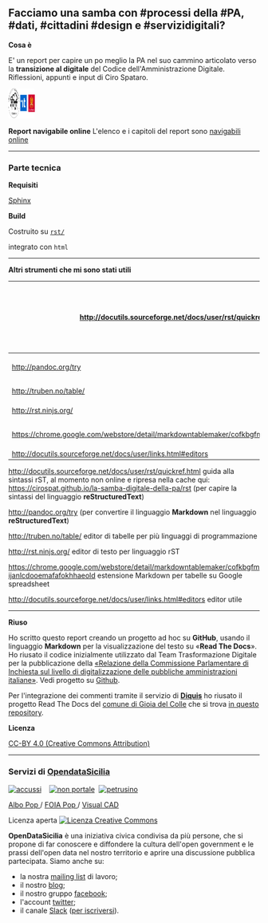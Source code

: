 ## Facciamo una samba con #processi della #PA, #dati, #cittadini #design e #servizidigitali?

**Cosa è**

E' un report per capire un po meglio la PA nel suo cammino articolato verso la **transizione al digitale** del Codice dell'Amministrazione Digitale.
Riflessioni, appunti e input di Ciro Spataro.
<p><img class="imageLeft" style="width: 53px; height: 60px;" src="https://raw.githubusercontent.com/cirospat/la-samba-digitale-della-pa/master/imgrel/3loghi.png" alt="HTML editor tools" />
  
**Report navigabile online** L'elenco e i capitoli del report sono [navigabili online](http://samba-digitale-pa.readthedocs.io)

------

### Parte tecnica


**Requisiti**

[Sphinx](http://www.sphinx-doc.org/en/stable/)


**Build**

Costruito su [`rst/`](./rst)

integrato con  `html`

------

**Altri strumenti che mi sono stati utili**


| http://docutils.sourceforge.net/docs/user/rst/quickref.html                                   | guida alla sintassi rST, al momento non online e ripresa nella cache qui: https://cirospat.github.io/la-samba-digitale-della-pa/rst per capire la sintassi del linguaggio reStructuredText |
| --------------------------------------------------------------------------------------------- | ------------------------------------------------------------------------------------------------------------------------------------------------------------------------------------------ |
| http://pandoc.org/try                                                                         | per convertire il linguaggio Markdown nel linguaggio reStructuredText                                                                                                                      |
| http://truben.no/table/                                                                       | editor di tabelle per più linguaggi di programmazione                                                                                                                                      |
| http://rst.ninjs.org/                                                                         | editor di testo per linguaggio rST                                                                                                                                                         |
| https://chrome.google.com/webstore/detail/markdowntablemaker/cofkbgfmijanlcdooemafafokhhaeold | estensione Markdown per tabelle su Google spreadsheet                                                                                                                                      |
| http://docutils.sourceforge.net/docs/user/links.html#editors                                  | editor utile                                                                                                                                                                               |



http://docutils.sourceforge.net/docs/user/rst/quickref.html guida alla sintassi rST, al momento non online e ripresa nella cache qui: 
https://cirospat.github.io/la-samba-digitale-della-pa/rst (per capire la sintassi del linguaggio **reStructuredText**)

http://pandoc.org/try (per convertire il linguaggio **Markdown** nel linguaggio **reStructuredText**)

http://truben.no/table/ editor di tabelle per più linguaggi di programmazione

http://rst.ninjs.org/ editor di testo per linguaggio rST

https://chrome.google.com/webstore/detail/markdowntablemaker/cofkbgfmijanlcdooemafafokhhaeold estensione Markdown per tabelle su Google spreadsheet

http://docutils.sourceforge.net/docs/user/links.html#editors editor utile

------


**Riuso**

Ho scritto questo report creando un progetto ad hoc su **GitHub**, usando il linguaggio **Markdown** per la visualizzazione del testo su «**Read The Docs**». Ho riusato il codice inizialmente utilizzato dal Team Trasformazione Digitale per la pubblicazione della [«Relazione della Commissione Parlamentare di Inchiesta sul livello di digitalizzazione delle pubbliche amministrazioni italiane»](https://relazione-commissione-digitale.readthedocs.io/it/latest/). Vedi progetto su [Github](https://github.com/italia/relazionecommissionedigitale-docs).

Per l'integrazione dei commenti tramite il servizio di [**Diquis**](https://disqus.com/) ho riusato il progetto Read The Docs del [comune di Gioia del Colle](http://foia.readthedocs.io/en/latest/) che si trova [in questo repository](https://github.com/gioialab/foia/tree/master/source/_themes/sphinx_italia_theme).


**Licenza** 

[CC-BY 4.0 (Creative Commons Attribution)](https://creativecommons.org/licenses/by/4.0/)

------

<h3>Servizi di<span>&nbsp;</span><a href="http://opendatasicilia.it/" rel="nofollow">OpendataSicilia</a></h3>
<p><a href="http://accussi.opendatasicilia.it/index.html" rel="nofollow"><img src="https://camo.githubusercontent.com/24bc1b1450d155db547405fa90d92b6b34f4a132/68747470733a2f2f6369726f737061742e6769746875622e696f2f6d6170732f696d672f616363757373695f66617669636f6e2e706e67" alt="accussi" width="32" height="32" data-canonical-src="https://cirospat.github.io/maps/img/accussi_favicon.png" /></a>&nbsp; &nbsp;&nbsp;<a href="http://nonportale.opendatasicilia.it/index.html" rel="nofollow"><img src="https://camo.githubusercontent.com/7ad90a32a27ec7b68b3f5d1c9aec83d0bf5e4120/68747470733a2f2f6369726f737061742e6769746875622e696f2f6d6170732f696d672f6e6f6e706f7274616c655f66617669636f6e2e706e67" alt="non portale" width="32" height="32" data-canonical-src="https://cirospat.github.io/maps/img/nonportale_favicon.png" /></a>&nbsp;<span>&nbsp;</span><a href="http://petrusino.opendatasicilia.it/index.html" rel="nofollow"><img src="https://camo.githubusercontent.com/acae135c1a21da78bfd3423518810cd5465a8642/68747470733a2f2f6369726f737061742e6769746875622e696f2f6d6170732f696d672f706574727573696e6f5f66617669636f6e2e706e67" alt="petrusino" width="32" height="32" data-canonical-src="https://cirospat.github.io/maps/img/petrusino_favicon.png" /></a></p>
<p><a href="http://albopop.it/" rel="nofollow">Albo Pop&nbsp;</a>/&nbsp;<a href="http://www.foiapop.it/" rel="nofollow">FOIA Pop&nbsp;</a>/&nbsp;<a href="http://www.visualcad.it/" rel="nofollow">Visual CAD</a></p>
<p>Licenza aperta&nbsp;<a href="http://creativecommons.org/licenses/by-sa/4.0/" rel="nofollow"><img alt="Licenza Creative Commons" src="https://camo.githubusercontent.com/d1b3cb5c3bc0b0de6fb5445b1657c03464125482/68747470733a2f2f692e6372656174697665636f6d6d6f6e732e6f72672f6c2f62792d73612f342e302f38307831352e706e67" data-canonical-src="https://i.creativecommons.org/l/by-sa/4.0/80x15.png" /></a></p>
<p><strong>OpenDataSicilia</strong> &egrave; una iniziativa civica condivisa da pi&ugrave; persone, che si propone di far conoscere e diffondere la cultura dell'open government e le prassi dell'open data nel nostro territorio e aprire una discussione pubblica partecipata. Siamo anche su:</p>
<ul>
<li>la nostra <a href="https://groups.google.com/forum/#!forum/opendatasicilia" target="_blank" rel="noopener">mailing list</a> di lavoro;</li>
<li>il nostro <a href="http://opendatasicilia.it" target="_blank" rel="noopener">blog</a>;</li>
<li>il nostro gruppo <a href="https://www.facebook.com/groups/opendatasicilia" target="_blank" rel="noopener">facebook</a>;</li>
<li>l'account <a href="http://twitter.com/opendatasicilia" target="_blank" rel="noopener">twitter</a>;</li>
<li>il canale <a href="http://opendatasicilia.slack.com" target="_blank" rel="noopener">Slack</a><span>&nbsp;</span>(<a href="http://slack.opendatasicilia.it" target="_blank" rel="noopener">per iscriversi</a>).</li>
</ul>
